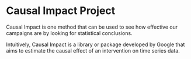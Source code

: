 # Causal Impact Project

Causal Impact is one method that can be used to see how effective our campaigns are by looking for statistical conclusions.

Intuitively, Causal Impact is a library or package developed by Google that aims to estimate the causal effect of an intervention on time series data.

